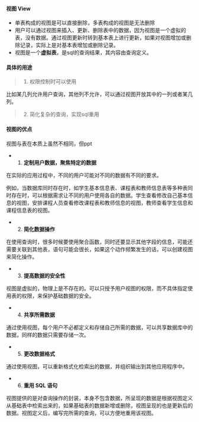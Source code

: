 #### 视图 View

+   单表构成的视图是可以直接删除，多表构成的视图是无法删除
+   用户可以通过视图来插入、更新、删除表中的数据，因为视图是一个虚拟的表，没有数据。通过视图更新时转到基本表上进行更新，如果对视图增加或删除记录，实际上是对基本表增加或删除记录。
+   视图是一个**虚拟表**，是sql的查询结果，其内容由查询定义。



#### 具体的用途

>   1.  权限控制时可以使用

比如某几列允许用户查询，其他列不允许，可以通过视图开放其中的一列或者某几列。

>   2.  简化复杂的查询，实现sql重用



#### 视图的优点

视图与表在本质上虽然不相同，但ppt

+   1) **定制用户数据，聚焦特定的数据**

在实际的应用过程中，不同的用户可能对不同的数据有不同的要求。

例如，当数据库同时存在时，如学生基本信息表、课程表和教师信息表等多种表同时存在时，可以根据需求让不同的用户使用各自的数据。学生查看修改自己基本信息的视图，安排课程人员查看修改课程表和教师信息的视图，教师查看学生信息和课程信息表的视图。

+   2) **简化数据操作**

在使用查询时，很多时候要使用聚合函数，同时还要显示其他字段的信息，可能还需要关联到其他表，语句可能会很长，如果这个动作频繁发生的话，可以创建视图来简化操作。

+   3) **提高数据的安全性**

视图是虚拟的，物理上是不存在的。可以只授予用户视图的权限，而不具体指定使用表的权限，来保护基础数据的安全。

+   4) **共享所需数据**

通过使用视图，每个用户不必都定义和存储自己所需的数据，可以共享数据库中的数据，同样的数据只需要存储一次。

+   5) **更改数据格式**

通过使用视图，可以重新格式化检索出的数据，并组织输出到其他应用程序中。

+   6) **重用 SQL 语句**

视图提供的是对查询操作的封装，本身不包含数据，所呈现的数据是根据视图定义从基础表中检索出来的，如果基础表的数据新增或删除，视图呈现的也是更新后的数据。视图定义后，编写完所需的查询，可以方便地重用该视图。
